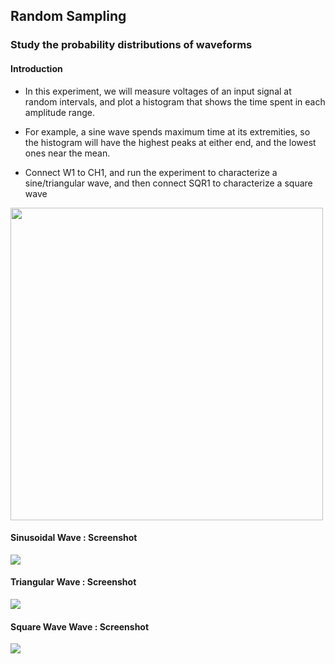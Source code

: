 Random Sampling
---

### Study the probability distributions of waveforms

#### Introduction

* In this experiment, we will measure voltages of an input signal at random intervals, and plot a histogram that shows the time spent in each amplitude range.

* For example, a sine wave spends maximum time at its extremities, so the histogram will have the highest peaks at either end, and the lowest ones near the mean.

* Connect W1 to CH1, and run the experiment to characterize a sine/triangular wave, and then connect SQR1 to characterize a square wave

<img src="https://fossasia.github.io/pslab-experiments/images/schematics/PlotAC.svg" width=500 height=500>

#### Sinusoidal Wave : Screenshot

<img src="https://fossasia.github.io/pslab-experiments/images/screenshots/random_sine.png">

#### Triangular Wave : Screenshot

<img src="https://fossasia.github.io/pslab-experiments/images/screenshots/random_triangle.png">

#### Square Wave Wave : Screenshot
<img src="https://fossasia.github.io/pslab-experiments/images/screenshots/random_square.png">
